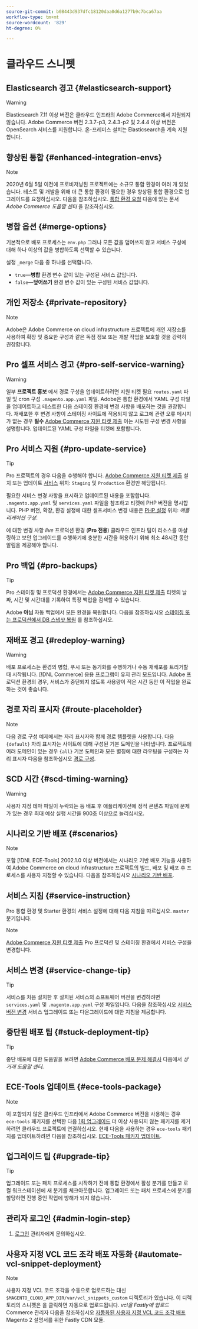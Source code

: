 ```yaml
---
source-git-commit: b08443d937dfc18120daa0d6a1277b9c7bca67aa
workflow-type: tm+mt
source-wordcount: '829'
ht-degree: 0%

---
```

# 클라우드 스니펫

## Elasticsearch 경고 {#elasticsearch-support}

>[!WARNING]
>
>Elasticsearch 7.11 이상 버전은 클라우드 인프라의 Adobe Commerce에서 지원되지 않습니다. Adobe Commerce 버전 2.3.7-p3, 2.4.3-p2 및 2.4.4 이상 버전은 OpenSearch 서비스를 지원합니다. 온-프레미스 설치는 Elasticsearch을 계속 지원합니다.

## 향상된 통합 {#enhanced-integration-envs}

>[!NOTE]
>
>2020년 6월 5일 이전에 프로비저닝된 프로젝트에는 소규모 통합 환경이 여러 개 있었습니다. 테스트 및 개발을 위해 더 큰 통합 환경이 필요한 경우 향상된 통합 환경으로 업그레이드를 요청하십시오. 다음을 참조하십시오. [통합 환경 요청](https://experienceleague.adobe.com/docs/commerce-knowledge-base/kb/announcements/commerce-announcements/integration-environment-enhancement-request-pro-and-starter.html) 다음에 있는 문서 _Adobe Commerce 도움말 센터_ 을 참조하십시오.

## 병합 옵션 {#merge-options}

기본적으로 배포 프로세스는 `env.php` 그러나 모든 값을 덮어쓰지 않고 서비스 구성에 대해 하나 이상의 값을 병합하도록 선택할 수 있습니다.

설정 `_merge` 다음 중 하나를 선택합니다.

- `true`—**병합** 환경 변수 값이 있는 구성된 서비스 값입니다.
- `false`—**덮어쓰기** 환경 변수 값이 있는 구성된 서비스 값입니다.

## 개인 저장소 {#private-repository}

>[!NOTE]
>
>Adobe은 Adobe Commerce on cloud infrastructure 프로젝트에 개인 저장소를 사용하여 확장 및 중요한 구성과 같은 독점 정보 또는 개발 작업을 보호할 것을 강력히 권장합니다.

## Pro 셀프 서비스 경고 {#pro-self-service-warning}

>[!WARNING]
>
>일부 **프로젝트 홍보** 에서 경로 구성을 업데이트하려면 지원 티켓 필요 `routes.yaml` 파일 및 cron 구성 `.magento.app.yaml` 파일. Adobe은 통합 환경에서 YAML 구성 파일을 업데이트하고 테스트한 다음 스테이징 환경에 변경 사항을 배포하는 것을 권장합니다. 재배포한 후 변경 사항이 스테이징 사이트에 적용되지 않고 로그에 관련 오류 메시지가 없는 경우 **필수** [Adobe Commerce 지원 티켓 제출](https://experienceleague.adobe.com/docs/commerce-knowledge-base/kb/help-center-guide/magento-help-center-user-guide.html#submit-ticket) 이는 시도된 구성 변경 사항을 설명합니다. 업데이트된 YAML 구성 파일을 티켓에 포함합니다.

## Pro 서비스 지원 {#pro-update-service}

>[!TIP]
>Pro 프로젝트의 경우 다음을 수행해야 합니다. [Adobe Commerce 지원 티켓 제출](https://experienceleague.adobe.com/docs/commerce-knowledge-base/kb/help-center-guide/magento-help-center-user-guide.html#submit-ticket) 설치 또는 업데이트 [서비스](https://experienceleague.adobe.com/docs/commerce-cloud-service/user-guide/configure/service/services-yaml.html) 위치: `Staging` 및 `Production` 환경만 해당됩니다.
>
>필요한 서비스 변경 사항을 표시하고 업데이트된 내용을 포함합니다. `.magento.app.yaml` 및 `services.yaml` 파일을 참조하고 티켓에 PHP 버전을 명시합니다. PHP 버전, 확장, 환경 설정에 대한 셀프서비스 변경 내용은 [PHP 설정](https://experienceleague.adobe.com/docs/commerce-cloud-service/user-guide/configure/app/php-settings.html) 위치: _애플리케이션 구성_.
>
>에 대한 변경 사항 _live_ 프로덕션 환경 (**Pro 전용**) 클라우드 인프라 팀이 리소스를 마샬링하고 보안 업그레이드를 수행하기에 충분한 시간을 허용하기 위해 최소 48시간 동안 알림을 제공해야 합니다.

## Pro 백업 {#pro-backups}

>[!TIP]
>
>Pro 스테이징 및 프로덕션 환경에서는 [Adobe Commerce 지원 티켓 제출](https://experienceleague.adobe.com/docs/commerce-knowledge-base/kb/help-center-guide/magento-help-center-user-guide.html#submit-ticket) 티켓의 날짜, 시간 및 시간대를 기록하여 특정 백업을 검색할 수 있습니다.
>
>Adobe **아님** 자동 백업에서 모든 환경을 복원합니다. 다음을 참조하십시오 [스테이징 또는 프로덕션에서 DB 스냅샷 복원](https://experienceleague.adobe.com/docs/commerce-knowledge-base/kb/how-to/restore-a-db-snapshot-from-staging-or-production.html) 를 참조하십시오.

## 재배포 경고 {#redeploy-warning}

>[!WARNING]
>
>배포 프로세스는 환경의 병합, 푸시 또는 동기화를 수행하거나 수동 재배포를 트리거할 때 시작됩니다. [!DNL Commerce] 응용 프로그램이 유지 관리 모드입니다. Adobe 프로덕션 환경의 경우, 서비스가 중단되지 않도록 사용량이 적은 시간 동안 이 작업을 완료하는 것이 좋습니다.

## 경로 자리 표시자 {#route-placeholder}

>[!NOTE]
>
>다음 경로 구성 예제에서는 자리 표시자와 함께 경로 템플릿을 사용합니다. 다음 `{default}` 자리 표시자는 사이트에 대해 구성된 기본 도메인을 나타냅니다. 프로젝트에 여러 도메인이 있는 경우 `{all}` 기본 도메인과 모든 별칭에 대한 라우팅을 구성하는 자리 표시자 다음을 참조하십시오 [경로 구성](/help/cloud-guide/routes/routes-yaml.md).

## SCD 시간 {#scd-timing-warning}

>[!WARNING]
>
>사용자 지정 테마 파일이 누락되는 등 배포 후 애플리케이션에 정적 콘텐츠 파일에 문제가 있는 경우 최대 예상 실행 시간을 900초 이상으로 늘리십시오.

## 시나리오 기반 배포 {#scenarios}

>[!NOTE]
>
>포함 [!DNL ECE-Tools] 2002.1.0 이상 버전에서는 시나리오 기반 배포 기능을 사용하여 Adobe Commerce on cloud infrastructure 프로젝트의 빌드, 배포 및 배포 후 프로세스를 사용자 지정할 수 있습니다. 다음을 참조하십시오 [시나리오 기반 배포](/help/cloud-guide/deploy/scenario-based.md).

## 서비스 지침 {#service-instruction}

Pro 통합 환경 및 Starter 환경의 서비스 설정에 대해 다음 지침을 따르십시오. `master` 분기입니다.

>[!NOTE]
>
>[Adobe Commerce 지원 티켓 제출](https://experienceleague.adobe.com/docs/commerce-knowledge-base/kb/help-center-guide/magento-help-center-user-guide.html#submit-ticket) Pro 프로덕션 및 스테이징 환경에서 서비스 구성을 변경합니다.

## 서비스 변경 {#service-change-tip}

>[!TIP]
>
>서비스를 처음 설치한 후 설치된 서비스의 소프트웨어 버전을 변경하려면 `services.yaml` 및 `.magento.app.yaml` 구성 파일입니다. 다음을 참조하십시오 [서비스 버전 변경](/help/cloud-guide/services/services-yaml.md#change-service-version) 서비스 업그레이드 또는 다운그레이드에 대한 지침을 제공합니다.

## 중단된 배포 팁 {#stuck-deployment-tip}

>[!TIP]
>
>중단 배포에 대한 도움말을 보려면 [Adobe Commerce 배포 문제 해결사](https://experienceleague.adobe.com/docs/commerce-knowledge-base/kb/troubleshooting/deployment/magento-deployment-troubleshooter.html) 다음에서 _상거래 도움말 센터_.

## ECE-Tools 업데이트 {#ece-tools-package}

>[!NOTE]
>
>이 포함되지 않은 클라우드 인프라에서 Adobe Commerce 버전을 사용하는 경우 `ece-tools` 패키지를 선택한 다음 [1회 업그레이드](/help/cloud-guide/dev-tools/install-package.md) 더 이상 사용되지 않는 패키지를 제거하려면 클라우드 프로젝트에 연결하십시오. 현재 다음을 사용하는 경우 `ece-tools` 패키지를 업데이트하려면 다음을 참조하십시오. [ECE-Tools 패키지 업데이트](/help/cloud-guide/dev-tools/update-package.md).

## 업그레이드 팁 {#upgrade-tip}

>[!TIP]
>
>업그레이드 또는 패치 프로세스를 시작하기 전에 통합 환경에서 활성 분기를 만들고 로컬 워크스테이션에 새 분기를 체크아웃합니다. 업그레이드 또는 패치 프로세스에 분기를 할당하면 진행 중인 작업에 방해가 되지 않습니다.

<!-- Fastly-related snippets begin -->

## 관리자 로그인 {#admin-login-step}

1. [로그인](/help/get-started/onboarding.md#access-your-admin-panel) 관리자에게 문의하십시오.

## 사용자 지정 VCL 코드 조각 배포 자동화 {#automate-vcl-snippet-deployment}

>[!NOTE]
>
>사용자 지정 VCL 코드 조각을 수동으로 업로드하는 대신 `$MAGENTO_CLOUD_APP_DIR/var/vcl_snippets_custom` 디렉토리가 있습니다. 이 디렉토리의 스니펫은 을 클릭하면 자동으로 업로드됩니다. _vcl을 Fastly에 업로드_ Commerce 관리자 다음을 참조하십시오 [자동화된 사용자 지정 VCL 코드 조각 배포](https://github.com/fastly/fastly-magento2/blob/master/Documentation/Guides/CUSTOM-VCL-SNIPPETS.md#automated-custom-vcl-snippets-deployment) Magento 2 설명서를 위한 Fastly CDN 모듈.

<!-- Fastly-related snippets end -->
